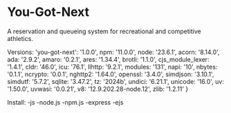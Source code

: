 # You-Got-Next

A reservation and queueing system for recreational and competitive athletics.

Versions:
  'you-got-next': '1.0.0',
  npm: '11.0.0',
  node: '23.6.1',
  acorn: '8.14.0',
  ada: '2.9.2',
  amaro: '0.2.1',
  ares: '1.34.4',
  brotli: '1.1.0',
  cjs_module_lexer: '1.4.1',
  cldr: '46.0',
  icu: '76.1',
  llhttp: '9.2.1',
  modules: '131',
  napi: '10',
  nbytes: '0.1.1',
  ncrypto: '0.0.1',
  nghttp2: '1.64.0',
  openssl: '3.4.0',
  simdjson: '3.10.1',
  simdutf: '5.7.2',
  sqlite: '3.47.2',
  tz: '2024b',
  undici: '6.21.1',
  unicode: '16.0',
  uv: '1.50.0',
  uvwasi: '0.0.21',
  v8: '12.9.202.28-node.12',
  zlib: '1.2.11'
}

Install:
 -js
 -node.js
 -npm.js
 -express
 -ejs